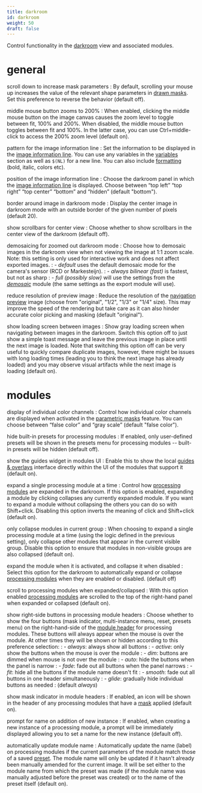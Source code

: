 ```yaml
---
title: darkroom
id: darkroom
weight: 50
draft: false
---
```


Control functionality in the [darkroom](../darkroom/_index.md) view and associated modules.

# general

scroll down to increase mask parameters
: By default, scrolling your mouse up increases the value of the relevant shape parameters in [drawn masks](../darkroom/masking-and-blending/masks/drawn.md). Set this preference to reverse the behavior (default off).

middle mouse button zooms to 200%
: When enabled, clicking the middle mouse button on the image canvas causes the zoom level to toggle between fit, 100% and 200%. When disabled, the middle mouse button toggles between fit and 100%. In the latter case, you can use Ctrl+middle-click to access the 200% zoom level (default on).

pattern for the image information line
: Set the information to be displayed in the [image information line](../module-reference/utility-modules/darkroom/image-info-line.md). You can use any variables in the [variables](../special-topics/variables.md) section as well as `$(NL)` for a new line. You can also include [formatting](../special-topics/variables.md#formatting) (bold, italic, colors etc).

position of the image information line
: Choose the darkroom panel in which the [image information line](../module-reference/utility-modules/darkroom/image-info-line.md) is displayed. Choose between “top left” “top right” “top center” “bottom” and “hidden” (default "bottom").

border around image in darkroom mode
: Display the center image in darkroom mode with an outside border of the given number of pixels (default 20). 

show scrollbars for center view
: Choose whether to show scrollbars in the center view of the darkroom (default off).

demosaicing for zoomed out darkroom mode
: Choose how to demosaic images in the darkroom view when not viewing the image at 1:1 zoom scale. Note: this setting is only used for interactive work and does not affect exported images.
: - _default_ uses the default demosaic mode for the camera's sensor (RCD or Markesteijn).
: - _always bilinear (fast)_ is fastest, but not as sharp
: - _full (possibly slow)_ will use the settings from the [_demosaic_](../module-reference/processing-modules/demosaic.md) module (the same settings as the export module will use).

reduce resolution of preview image
: Reduce the resolution of the [navigation preview](../module-reference/utility-modules/darkroom/navigation.md) image (choose from "original", "1/2", "1/3" or "1/4" size). This may improve the speed of the rendering but take care as it can also hinder accurate color picking and masking (default "original").

show loading screen between images
: Show gray loading screen when navigating between images in the darkroom. Switch this option off to just show a simple toast message and leave the previous image in place until the next image is loaded. Note that switching this option off can be very useful to quickly compare duplicate images, however, there might be issues with long loading times (leading you to think the next image has already loaded) and you may observe visual artifacts while the next image is loading (default on).

# modules

display of individual color channels
: Control how individual color channels are displayed when activated in the [parametric masks](../darkroom/masking-and-blending/masks/parametric.md) feature. You can choose between “false color” and “gray scale” (default "false color").

hide built-in presets for processing modules
: If enabled, only user-defined presets will be shown in the presets menu for processing modules -- built-in presets will be hidden (default off).

show the guides widget in modules UI
: Enable this to show the local [guides & overlays](../module-reference/utility-modules/darkroom/guides-overlays.md#local-guides) interface directly within the UI of the modules that support it (default on).

expand a single processing module at a time
: Control how [processing modules](../module-reference/processing-modules) are expanded in the darkroom. If this option is enabled, expanding a module by clicking collapses any currently expanded module. If you want to expand a module without collapsing the others you can do so with Shift+click. Disabling this option inverts the meaning of click and Shift+click (default on).

only collapse modules in current group
: When choosing to expand a single processing module at a time (using the logic defined in the previous setting), only collapse other modules that appear in the current visible group. Disable this option to ensure that modules in non-visible groups are also collapsed (default on).

expand the module when it is activated, and collapse it when disabled
: Select this option for the darkroom to automatically expand or collapse [processing modules](../module-reference/processing-modules) when they are enabled or disabled. (default off)

scroll to processing modules when expanded/collapsed
: With this option enabled [processing modules](../module-reference/processing-modules) are scrolled to the top of the right-hand panel when expanded or collapsed (default on).

show right-side buttons in processing module headers
: Choose whether to show the four buttons (mask indicator, multi-instance menu, reset, presets menu) on the right-hand-side of the [module header](../darkroom/processing-modules/module-header.md) for processing modules. These buttons will always appear when the mouse is over the module. At other times they will be shown or hidden according to this preference selection: 
: - _always_: always show all buttons
: - _active_: only show the buttons when the mouse is over the module
: - _dim_: buttons are dimmed when mouse is not over the module
: - _auto_: hide the buttons when the panel is narrow
: - _fade_: fade out all buttons when the panel narrows
: - _fit_: hide all the buttons if the module name doesn't fit
: - _smooth_: fade out all buttons in one header simultaneously
: - _glide_: gradually hide individual buttons as needed
: (default _always_)

show mask indicator in module headers
: If enabled, an icon will be shown in the header of any processing modules that have a [mask](../darkroom/masking-and-blending/masks/_index.md) applied (default on).

prompt for name on addition of new instance
: If enabled, when creating a new instance of a processing module, a prompt will be immediately displayed allowing you to set a name for the new instance (default off).

automatically update module name
: Automatically update the name (label) on processing modules if the current parameters of the module match those of a saved [preset](../darkroom/processing-modules/presets.md#module-naming-in-the-darkroom-view). The module name will only be updated if it hasn't already been manually amended for the current image. It will be set either to the module name from which the preset was made (if the module name was manually adjusted before the preset was created) or to the name of the preset itself (default on).
